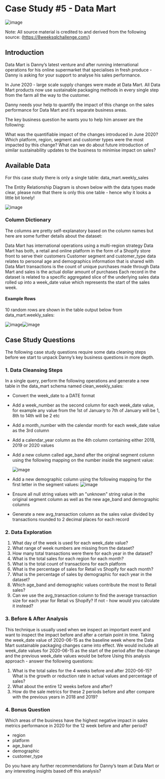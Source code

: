 # Case Study #5 - Data Mart

![image](https://github.com/KG-GitHubRepo/SQL-Projects/assets/95182287/9b1b2c61-b1b2-4a38-9a4f-4d110defc208)

Note: All source material is credited to and derived from the following source: (https://8weeksqlchallenge.com/)

## Introduction

Data Mart is Danny’s latest venture and after running international operations for his online supermarket that specialises in fresh produce - Danny is asking for your support to analyse his sales performance.

In June 2020 - large scale supply changes were made at Data Mart. All Data Mart products now use sustainable packaging methods in every single step from the farm all the way to the customer.

Danny needs your help to quantify the impact of this change on the sales performance for Data Mart and it’s separate business areas.

The key business question he wants you to help him answer are the following:

What was the quantifiable impact of the changes introduced in June 2020?
Which platform, region, segment and customer types were the most impacted by this change?
What can we do about future introduction of similar sustainability updates to the business to minimise impact on sales?

## Available Data

For this case study there is only a single table: data_mart.weekly_sales

The Entity Relationship Diagram is shown below with the data types made clear, please note that there is only this one table - hence why it looks a little bit lonely!

![image](https://github.com/KG-GitHubRepo/SQL-Projects/assets/95182287/13943042-f557-4b56-90fc-002be4f05864)

### Column Dictionary

The columns are pretty self-explanatory based on the column names but here are some further details about the dataset:

Data Mart has international operations using a multi-region strategy
Data Mart has both, a retail and online platform in the form of a Shopify store front to serve their customers
Customer segment and customer_type data relates to personal age and demographics information that is shared with Data Mart
transactions is the count of unique purchases made through Data Mart and sales is the actual dollar amount of purchases
Each record in the dataset is related to a specific aggregated slice of the underlying sales data rolled up into a week_date value which represents the start of the sales week.

#### Example Rows
10 random rows are shown in the table output below from data_mart.weekly_sales:

![image](https://github.com/KG-GitHubRepo/SQL-Projects/assets/95182287/18f52f1d-c6f4-4841-9c43-1f2d863c0119)![image](https://github.com/KG-GitHubRepo/SQL-Projects/assets/95182287/56a1a27b-e84e-4dbf-ad12-0d6461214000)


## Case Study Questions

The following case study questions require some data cleaning steps before we start to unpack Danny’s key business questions in more depth.

### 1. Data Cleansing Steps

In a single query, perform the following operations and generate a new table in the data_mart schema named clean_weekly_sales:
  * Convert the week_date to a DATE format
  * Add a week_number as the second column for each week_date value, for example any value from the 1st of January to 7th of January will be 1, 8th to 14th will be 2 etc
  * Add a month_number with the calendar month for each week_date value as the 3rd column
  * Add a calendar_year column as the 4th column containing either 2018, 2019 or 2020 values
  * Add a new column called age_band after the original segment column using the following mapping on the number inside the segment value:
    
    ![image](https://github.com/KG-GitHubRepo/SQL-Projects/assets/95182287/6740e3b6-327c-4267-b2d4-ea9673c980ab)
    

  * Add a new demographic column using the following mapping for the first letter in the segment values:
    ![image](https://github.com/KG-GitHubRepo/SQL-Projects/assets/95182287/dfa9e50e-6459-4f05-a87e-9807b10e0437)
    

  * Ensure all null string values with an "unknown" string value in the original segment column as well as the new age_band and demographic columns
  * Generate a new avg_transaction column as the sales value divided by transactions rounded to 2 decimal places for each record

### 2. Data Exploration

1. What day of the week is used for each week_date value?
2. What range of week numbers are missing from the dataset?
3. How many total transactions were there for each year in the dataset?
4. What is the total sales for each region for each month?
5. What is the total count of transactions for each platform
6. What is the percentage of sales for Retail vs Shopify for each month?
7. What is the percentage of sales by demographic for each year in the dataset?
8. Which age_band and demographic values contribute the most to Retail sales?
9. Can we use the avg_transaction column to find the average transaction size for each year for Retail vs Shopify? If not - how would you calculate it instead?

### 3. Before & After Analysis

This technique is usually used when we inspect an important event and want to inspect the impact before and after a certain point in time.
Taking the week_date value of 2020-06-15 as the baseline week where the Data Mart sustainable packaging changes came into effect.
We would include all week_date values for 2020-06-15 as the start of the period after the change and the previous week_date values would be before
Using this analysis approach - answer the following questions:

  1. What is the total sales for the 4 weeks before and after 2020-06-15? What is the growth or reduction rate in actual values and percentage of sales?
  2. What about the entire 12 weeks before and after?
  3. How do the sale metrics for these 2 periods before and after compare with the previous years in 2018 and 2019?

### 4. Bonus Question

Which areas of the business have the highest negative impact in sales metrics performance in 2020 for the 12 week before and after period?
  * region
  * platform
  * age_band
  * demographic
  * customer_type
    
Do you have any further recommendations for Danny’s team at Data Mart or any interesting insights based off this analysis?






